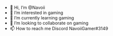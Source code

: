 - 👋 Hi, I’m @Navoii
- 👀 I’m interested in gaming
- 🌱 I’m currently learning gaming
- 💞️ I’m looking to collaborate on gaming
- 📫 How to reach me Discord NavoiiGamer#3149

<!---
Navoii/Navoii is a ✨ special ✨ repository because its `README.md` (this file) appears on your GitHub profile.
You can click the Preview link to take a look at your changes.
--->
